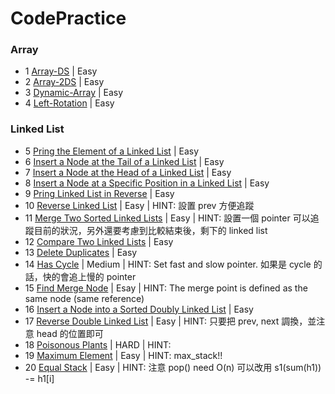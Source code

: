 # CodePractice

### Array

- 1 [Array-DS](https://www.hackerrank.com/challenges/arrays-ds?isFullScreen=true) | Easy
- 2 [Array-2DS](https://www.hackerrank.com/challenges/2d-array?isFullScreen=true) | Easy
- 3 [Dynamic-Array](https://www.hackerrank.com/challenges/dynamic-array?isFullScreen=true) | Easy
- 4 [Left-Rotation](https://www.hackerrank.com/challenges/array-left-rotation?isFullScreen=true) | Easy

### Linked List

- 5 [Pring the Element of a Linked List](https://www.hackerrank.com/challenges/print-the-elements-of-a-linked-list?isFullScreen=true) | Easy
- 6 [Insert a Node at the Tail of a Linked List](https://www.hackerrank.com/challenges/insert-a-node-at-the-tail-of-a-linked-list?isFullScreen=true) | Easy
- 7 [Insert a Node at the Head of a Linked List](https://www.hackerrank.com/challenges/insert-a-node-at-the-head-of-a-linked-list?isFullScreen=true) | Easy
- 8 [Insert a Node at a Specific Position in a Linked List](https://www.hackerrank.com/challenges/insert-a-node-at-a-specific-position-in-a-linked-list?isFullScreen=true) | Easy
- 9 [Pring Linked List in Reverse](https://www.hackerrank.com/challenges/print-the-elements-of-a-linked-list-in-reverse?isFullScreen=true) | Easy
- 10 [Reverse Linked List](https://www.hackerrank.com/challenges/reverse-a-linked-list?isFullScreen=true) | Easy | HINT: 設置 prev 方便追蹤
- 11 [Merge Two Sorted Linked Lists](https://www.hackerrank.com/challenges/merge-two-sorted-linked-lists?isFullScreen=true) | Easy | HINT: 設置一個 pointer 可以追蹤目前的狀況，另外還要考慮到比較結束後，剩下的 linked list
- 12 [Compare Two Linked Lists](https://www.hackerrank.com/challenges/compare-two-linked-lists?isFullScreen=true) | Easy
- 13 [Delete Duplicates](https://www.hackerrank.com/challenges/delete-duplicate-value-nodes-from-a-sorted-linked-list?isFullScreen=true) | Easy
- 14 [Has Cycle](https://www.hackerrank.com/challenges/detect-whether-a-linked-list-contains-a-cycle?isFullScreen=true) | Medium | HINT: Set fast and slow pointer. 如果是 cycle 的話，快的會追上慢的 pointer
- 15 [Find Merge Node](https://www.hackerrank.com/challenges/find-the-merge-point-of-two-joined-linked-lists/problem?isFullScreen=true) | Esay | HINT: The merge point is defined as the same node (same reference)
- 16 [Insert a Node into a Sorted Doubly Linked List](https://www.hackerrank.com/challenges/insert-a-node-into-a-sorted-doubly-linked-list?isFullScreen=true) | Easy
- 17 [Reverse Double Linked List](https://www.hackerrank.com/challenges/reverse-a-doubly-linked-list?isFullScreen=true) | Easy | HINT: 只要把 prev, next 調換，並注意 head 的位置即可
- 18 [Poisonous Plants](https://www.hackerrank.com/challenges/poisonous-plants?isFullScreen=true) | HARD | HINT:
- 19 [Maximum Element](https://www.hackerrank.com/challenges/maximum-element?isFullScreen=true) | Easy | HINT: max_stack!!
- 20 [Equal Stack](https://www.hackerrank.com/challenges/equal-stacks?isFullScreen=true) | Easy | HINT: 注意 pop() need O(n) 可以改用 s1(sum(h1)) -= h1[i]

